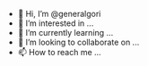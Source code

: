 - 👋 Hi, I’m @generalgori
- 👀 I’m interested in ...
- 🌱 I’m currently learning ...
- 💞️ I’m looking to collaborate on ...
- 📫 How to reach me ...

<!---
generalgori/generalgori is a ✨ special ✨ repository because its `README.md` (this file) appears on your GitHub profile.
You can click the Preview link to take a look at your changes.
--->
